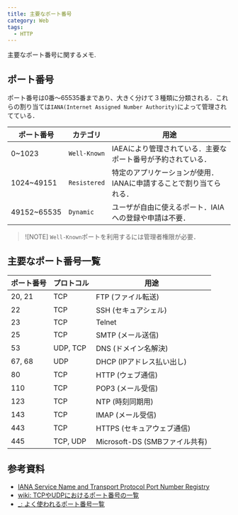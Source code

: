```yaml
---
title: 主要なポート番号
category: Web
tags:
  - HTTP
---
```


主要なポート番号に関するメモ.


## ポート番号

ポート番号は0番～65535番まであり、大きく分けて３種類に分類される．これらの割り当ては`IANA(Internet Assigned Number Authority)`によって管理されてている．

|  ポート番号  |    カテゴリ   |   用途   |
|-------------|---------------|---------|
| 0~1023      | `Well-Known` |IAEAにより管理されている．主要なポート番号が予約されている．|
| 1024~49151  | `Resistered` |特定のアプリケーションが使用．IANAに申請することで割り当てられる．|
| 49152~65535 | `Dynamic` | ユーザが自由に使えるポート．IAIAへの登録や申請は不要．|

> ![NOTE]
> `Well-Known`ポートを利用するには管理者権限が必要．


## 主要なポート番号一覧

| ポート番号 | プロトコル | 用途 |
|------------|------------|------------|
| 20, 21 | TCP | FTP (ファイル転送) |
| 22 | TCP | SSH (セキュアシェル) |
| 23 | TCP | Telnet |
| 25 | TCP | SMTP (メール送信) |
| 53 | UDP, TCP | DNS (ドメイン名解決) |
| 67, 68 | UDP | DHCP (IPアドレス払い出し) |
| 80 | TCP | HTTP (ウェブ通信) |
| 110 | TCP | POP3 (メール受信) |
| 123 | TCP | NTP (時刻同期用) |
| 143 | TCP | IMAP (メール受信) |
| 443 | TCP | HTTPS (セキュアウェブ通信) |
| 445 | TCP, UDP| Microsoft-DS (SMBファイル共有) |

## 参考資料
- [IANA Service Name and Transport Protocol Port Number Registry](https://www.iana.org/assignments/service-names-port-numbers/service-names-port-numbers.xhtml)
- [wiki: TCPやUDPにおけるポート番号の一覧](https://ja.wikipedia.org/wiki/TCP%E3%82%84UDP%E3%81%AB%E3%81%8A%E3%81%91%E3%82%8B%E3%83%9D%E3%83%BC%E3%83%88%E7%95%AA%E5%8F%B7%E3%81%AE%E4%B8%80%E8%A6%A7)
- [_: よく使われるポート番号一覧](https://vanilla-ice.info/port-number/)
